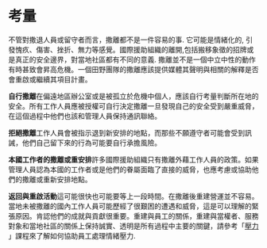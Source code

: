 [Title]: # (考量)
[Order]: # (5)

# 考量

不管對撒退人員或留守者而言，撒離都不是一件容易的事.  它可能是情緒化的, 引發愧疚、傷害、挫折、無力等感覺。國際援助組織的離開,包括搬移象徵的招牌或是真正的安全邊界，對當地社區都有不同的意義. 撒離並不是一個中立中性的動作有時甚致會昇高危機。一個田野團隊的撒離應該提供媒體其聲明與相關的解釋是否會重啟或繼續其項目計畫。

**自行撒離**在偏遠地區辦公室或是被孤立於危機中個人，應該自行考量判斷所在地的安全。所有工作人員應被授權可自行決定撒離一旦發現自己的安全受到嚴重威脅，在這個過程中他們也該和管理人員保持通訊聯絡。

**拒絕撒離**工作人員會被指示退到新安排的地點，而那些不願遵守者可能會受到訊誡，他們自己留下來的行為可能要自行承擔風險。

**本國工作者的撒離或重安排**許多國際援助組織只有撒離外藉工作人員的政策。如果管理人員認為本國的工作者或是他們的眷屬面臨了直接的威脅，也應考慮或協助他們的撒離或重新安排地點。

**返回與重啟活動**這可能很快也可能要等上一段時間。在撒離後重建營運並不容易。當地未被撒離的國內工作人員可能歷經了很艱困的遭遇和威脅，這是可以理解的緊張原因。肯認他們的成就與貢獻很重要。重建與員工的關係，重建與當權者、服務對象和當地社區的關係上保持誠實、透明是所有過程中主要的關鍵，請參考「[壓力](umbrella://lesson/stress) 」課程來了解如何協助員工處理情緒壓力.</p>